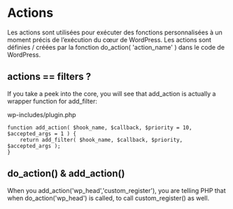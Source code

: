 # Actions

Les actions sont utilisées pour exécuter des fonctions personnalisées à un moment précis de l’exécution du cœur de WordPress.
Les actions sont définies / créées par la fonction do_action( 'action_name' ) dans le code de WordPress.

## actions == filters ?

If you take a peek into the core, you will see that add_action is actually a wrapper function for add_filter:

wp-includes/plugin.php
```
function add_action( $hook_name, $callback, $priority = 10, $accepted_args = 1 ) {
	return add_filter( $hook_name, $callback, $priority, $accepted_args );
}
```

## do_action() & add_action()

When you add_action('wp_head','custom_register'), you are telling PHP that when do_action('wp_head') is called, to call custom_register() as well. 

